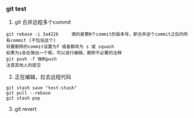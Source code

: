 ### git test ###
1. git 合并远程多个commit
```
git rebase -i 3a4226     填的是第N个commit的版本号，即合并这个commit之后的所有commit (不包括这个)
将要删除的commit设置为f 或者都改为 s 或 squash
如果为s会在弹出一个框，可以进行编辑，删除不必要的注释
git push -f 强制push
注意其他人的提交
```
2. 正在编辑，拉去远程代码
```
git stash save "test-stash"
git pull --rebase
git stash pop
```
3. git revert